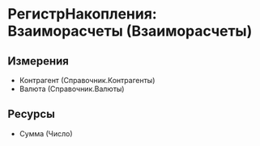 # РегистрНакопления: Взаиморасчеты (Взаиморасчеты)

## Измерения

- Контрагент (Справочник.Контрагенты)
- Валюта (Справочник.Валюты)

## Ресурсы

- Сумма (Число)


